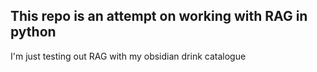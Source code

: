 ## This repo is an attempt on working with RAG in python
I'm just testing out RAG with my obsidian drink catalogue
